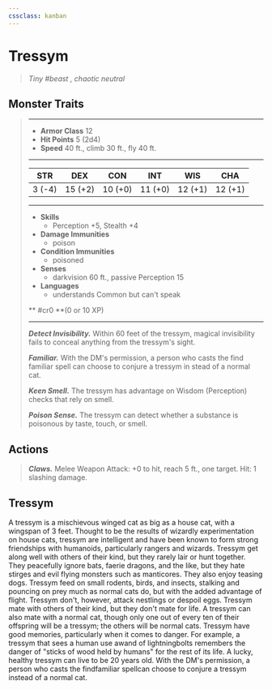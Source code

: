 ```yaml
---
cssclass: kanban
---
```


# Tressym
>*Tiny #beast , chaotic neutral*
## Monster Traits
>___
>- **Armor Class** 12
>- **Hit Points** 5 (2d4)
>- **Speed** 40 ft., climb 30 ft., fly 40 ft.
>___
>|STR|DEX|CON|INT|WIS|CHA|
>|:---:|:---:|:---:|:---:|:---:|:---:|
>|3 (-4)|15 (+2)|10 (+0)|11 (+0)|12 (+1)|12 (+1)|
>___
>- **Skills**
>	 - Perception +5, Stealth +4
>- **Damage Immunities**
>	 - poison
>- **Condition Immunities**
>	 - poisoned
>- **Senses**
>	 - darkvision 60 ft., passive Perception 15
>- **Languages**
>	 - understands Common but can't speak
>
> ** #cr0 **(0 or 10 XP)
>___
>***Detect Invisibility.*** Within 60 feet of the tressym, magical invisibility fails to conceal anything from the tressym's sight.  
>
>***Familiar.*** With the DM's permission, a person who casts the find familiar spell can choose to conjure a tressym in stead of a normal cat.  
>
>***Keen Smell.*** The tressym has advantage on Wisdom (Perception) checks that rely on smell.  
>
>***Poison Sense.*** The tressym can detect whether a substance is poisonous by taste, touch, or smell.  
>
## Actions
>***Claws.*** Melee Weapon Attack: +0 to hit, reach 5 ft., one target. Hit: 1 slashing damage.
## Tressym
A tressym is a mischievous winged cat as big as a house cat, with a wingspan of 3 feet.
Thought to be the results of wizardly experimentation on house cats, tressym are intelligent and have been known to form strong friendships with humanoids, particularly rangers and wizards. Tressym get along well with others of their kind, but they rarely lair or hunt together. They peacefully ignore bats, faerie dragons, and the like, but they hate stirges and evil flying monsters such as manticores. They also enjoy teasing dogs.
Tressym feed on small rodents, birds, and insects, stalking and pouncing on prey much as normal cats do, but with the added advantage of flight. Tressym don't, however, attack nestlings or despoil eggs.
Tressym mate with others of their kind, but they don't mate for life. A tressym can also mate with a normal cat, though only one out of every ten of their offspring will be a tressym; the others will be normal cats.
Tressym have good memories, particularly when it comes to danger. For example, a tressym that sees a human use awand of lightningbolts remembers the danger of "sticks of wood held by humans" for the rest of its life. A lucky, healthy tressym can live to be 20 years old.
With the DM's permission, a person who casts the findfamiliar spellcan choose to conjure a tressym instead of a normal cat.